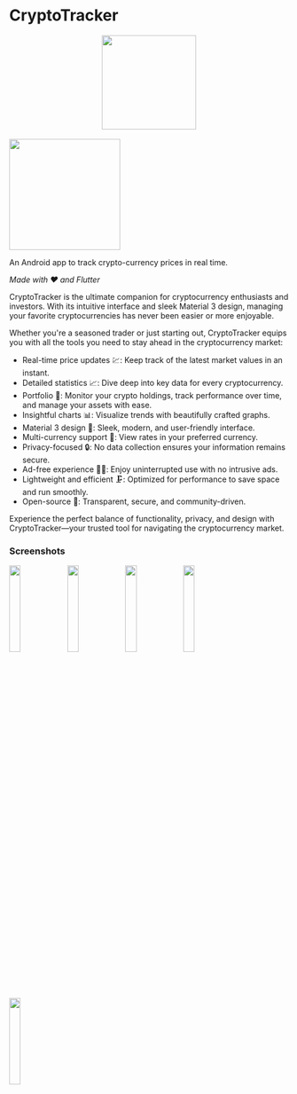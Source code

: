 # CryptoTracker

<a href='https://play.google.com/store/apps/details?id=jdm.apps.cryptotracker'>
  <center><img src="https://github.com/judemont/reciper/assets/96385330/1e08569e-4450-4ba4-ac56-b06b43bb445a" width="170"></center>
</a>
<br>

<img src="https://github.com/judemont/CryptoTracker/assets/96385330/32753814-7212-440b-8ad6-e520fe5ccf1f" width=200/>




An Android app to track crypto-currency prices in real time.


_Made with ❤️ and Flutter_


CryptoTracker is the ultimate companion for cryptocurrency enthusiasts and investors. With its intuitive interface and sleek Material 3 design, managing your favorite cryptocurrencies has never been easier or more enjoyable.  

Whether you're a seasoned trader or just starting out, CryptoTracker equips you with all the tools you need to stay ahead in the cryptocurrency market:  
- Real-time price updates 💹: Keep track of the latest market values in an instant.  
- Detailed statistics 📈: Dive deep into key data for every cryptocurrency.  
- Portfolio 💼: Monitor your crypto holdings, track performance over time, and manage your assets with ease.  
- Insightful charts 📊: Visualize trends with beautifully crafted graphs.  
- Material 3 design 🎨: Sleek, modern, and user-friendly interface.
- Multi-currency support 💱: View rates in your preferred currency.  
- Privacy-focused 🔒: No data collection ensures your information remains secure.  
- Ad-free experience 🚫📢: Enjoy uninterrupted use with no intrusive ads.  
- Lightweight and efficient 🗜️: Optimized for performance to save space and run smoothly.  
- Open-source 🔧: Transparent, secure, and community-driven.  

Experience the perfect balance of functionality, privacy, and design with CryptoTracker—your trusted tool for navigating the cryptocurrency market.


### Screenshots

<img src="https://github.com/user-attachments/assets/169afd14-9cc6-45c0-a178-b8be69ec6f37" style="width: 20%;">
<img src="https://github.com/user-attachments/assets/11cc8834-7d48-4306-b592-f713b402c348" style="width: 20%;">
<img src="https://github.com/user-attachments/assets/93beec7c-58dc-4910-be2f-1e59fca8c245" style="width: 20%;">
<img src="https://github.com/user-attachments/assets/991710e8-7d8e-4503-be89-45faccfc50d4" style="width: 20%;">
<img src="https://github.com/user-attachments/assets/b5701b08-26cf-4291-8520-e5316179c137" style="width: 20%;">
